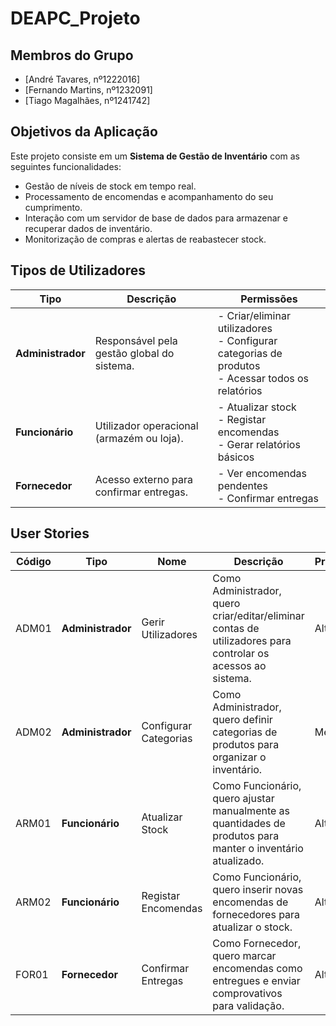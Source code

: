 # DEAPC_Projeto

## Membros do Grupo

- [André Tavares, nº1222016]
- [Fernando Martins, nº1232091]
- [Tiago Magalhães, nº1241742]

## Objetivos da Aplicação

Este projeto consiste em um **Sistema de Gestão de Inventário** com as seguintes funcionalidades:

- Gestão de níveis de stock em tempo real.
- Processamento de encomendas e acompanhamento do seu cumprimento.
- Interação com um servidor de base de dados para armazenar e recuperar dados de inventário.
- Monitorização de compras e alertas de reabastecer stock.

## Tipos de Utilizadores

| Tipo               | Descrição                                                                 | Permissões                                                                 |
|--------------------|---------------------------------------------------------------------------|----------------------------------------------------------------------------|
| **Administrador**  | Responsável pela gestão global do sistema.                                | - Criar/eliminar utilizadores<br>- Configurar categorias de produtos<br>- Acessar todos os relatórios |
| **Funcionário**    | Utilizador operacional (armazém ou loja).                                | - Atualizar stock<br>- Registar encomendas<br>- Gerar relatórios básicos   |
| **Fornecedor**     | Acesso externo para confirmar entregas.                                  | - Ver encomendas pendentes<br>- Confirmar entregas                         |


## User Stories

| Código             | Tipo               | Nome			| Descrição                                                                 | Prioridade
|--------------------|--------------------|-----------------------------|---------------------------------------------------------------------------|--------------------------------
| ADM01              | **Administrador**  | Gerir Utilizadores	| Como Administrador, quero criar/editar/eliminar contas de utilizadores para controlar os acessos ao sistema.                                | Alta
| ADM02              | **Administrador**  | Configurar Categorias  | Como Administrador, quero definir categorias de produtos para organizar o  inventário.					  | Médiia
| ARM01              | **Funcionário**    | Atualizar Stock | Como Funcionário, quero ajustar manualmente as quantidades de produtos para manter o inventário atualizado.                                     | Alta
| ARM02              | **Funcionário**    | Registar Encomendas | Como Funcionário, quero inserir novas encomendas de fornecedores para atualizar o stock. 					  | Alta
| FOR01              | **Fornecedor**     | Confirmar Entregas | Como Fornecedor, quero marcar encomendas como entregues e enviar comprovativos para validação.				                                  | Alta
